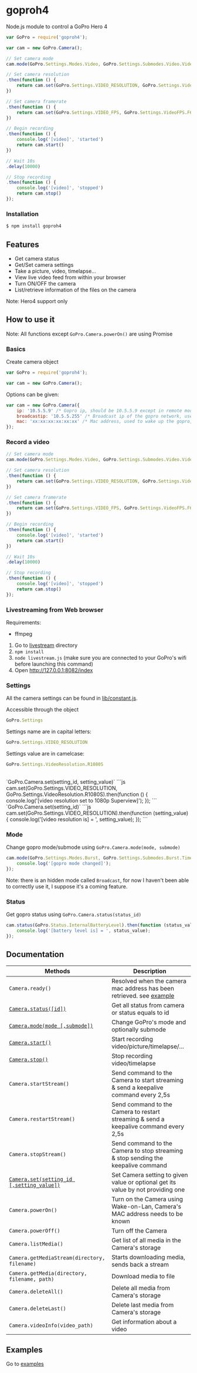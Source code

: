 goproh4
=======

Node.js module to control a GoPro Hero 4


```js
var GoPro = require('goproh4');

var cam = new GoPro.Camera();

// Set camera mode
cam.mode(GoPro.Settings.Modes.Video, GoPro.Settings.Submodes.Video.Video)

// Set camera resolution
.then(function () {
    return cam.set(GoPro.Settings.VIDEO_RESOLUTION, GoPro.Settings.VideoResolution.R1080S)
})

// Set camera framerate
.then(function () {
    return cam.set(GoPro.Settings.VIDEO_FPS, GoPro.Settings.VideoFPS.F60)
})

// Begin recording
.then(function () {
    console.log('[video]', 'started')
    return cam.start()
})

// Wait 10s
.delay(10000)

// Stop recording
.then(function () {
    console.log('[video]', 'stopped')
    return cam.stop()
});

```

### Installation

```bash
$ npm install goproh4
```

## Features

  * Get camera status
  * Get/Set camera settings
  * Take a picture, video, timelapse...
  * View live video feed from within your browser
  * Turn ON/OFF the camera
  * List/retrieve information of the files on the camera

Note: Hero4 support only

## How to use it

Note: All functions except `GoPro.Camera.powerOn()` are using Promise

### Basics

Create camera object
```js
var GoPro = require('goproh4');

var cam = new GoPro.Camera();
```

Options can be given:
```js
var cam = new GoPro.Camera({
    ip: '10.5.5.9' /* Gopro ip, should be 10.5.5.9 except in remote mode */,
    broadcastip: '10.5.5.255' /* Broadcast ip of the gopro network, use to wake up the gopro (WOL protocol), should be 10.5.5.255 */,
    mac: 'xx:xx:xx:xx:xx:xx' /* Mac address, used to wake up the gopro, should be set if the camera is off before launching the script, available at cam._mac. Will be retrieved if not present. */
});
```

### Record a video
```js
// Set camera mode
cam.mode(GoPro.Settings.Modes.Video, GoPro.Settings.Submodes.Video.Video)

// Set camera resolution
.then(function () {
    return cam.set(GoPro.Settings.VIDEO_RESOLUTION, GoPro.Settings.VideoResolution.R1080S)
})

// Set camera framerate
.then(function () {
    return cam.set(GoPro.Settings.VIDEO_FPS, GoPro.Settings.VideoFPS.F60)
})

// Begin recording
.then(function () {
    console.log('[video]', 'started')
    return cam.start()
})

// Wait 10s
.delay(10000)

// Stop recording
.then(function () {
    console.log('[video]', 'stopped')
    return cam.stop()
});
```

### Livestreaming from Web browser

Requirements:
- ffmpeg

1. Go to [livestream](examples/livestream) directory
2. `npm install`
3. `node livestream.js` (make sure you are connected to your GoPro's wifi before launching this command)
4. Open http://127.0.0.1:8082/index

### Settings

All the camera settings can be found in [lib/constant.js](lib/constant.js).

Accessible through the object

```js
GoPro.Settings
```

Settings name are in capital letters:

```js
GoPro.Settings.VIDEO_RESOLUTION
```

Settings value are in camelcase:

```js
GoPro.Settings.VideoResolution.R1080S
```

<br />
`GoPro.Camera.set(setting_id, setting_value)`
```js
cam.set(GoPro.Settings.VIDEO_RESOLUTION, GoPro.Settings.VideoResolution.R1080S).then(function () {
    console.log('[video resolution set to 1080p Superview]');
});
```

<br />
`GoPro.Camera.set(setting_id)`
```js
cam.set(GoPro.Settings.VIDEO_RESOLUTION).then(function (setting_value) {
    console.log('[video resolution is] = ', setting_value);
});
```

### Mode

Change gopro mode/submode using `GoPro.Camera.mode(mode, submode)`
```js
cam.mode(GoPro.Settings.Modes.Burst, GoPro.Settings.Submodes.Burst.Timelapse).then(function () {
    console.log('[gopro mode changed]');
});
```

Note: there is an hidden mode called `Broadcast`, for now I haven't been able to correctly use it, I suppose it's a coming feature.

### Status

Get gopro status using `GoPro.Camera.status(status_id)`

```js
cam.status(GoPro.Status.InternalBatteryLevel).then(function (status_value) {
    console.log('[battery level is] = ', status_value);
});
```

## Documentation

| Methods | Description |
| ------- | ----------- |
| `Camera.ready()` | Resolved when the camera mac address has been retrieved. see [example](examples/poweroffon.js) |
| [`Camera.status([id])`](#status) | Get all status from camera or status equals to id |
| [`Camera.mode(mode [,submode])`](#mode) | Change GoPro's mode and optionally submode |
| [`Camera.start()`](#record-a-video) | Start recording video/picture/timelapse/... |
| [`Camera.stop()`](#record-a-video) | Stop recording video/timelapse |
| `Camera.startStream()` | Send command to the Camera to start streaming & send a keepalive command every 2,5s |
| `Camera.restartStream()` | Send command to the Camera to restart streaming & send a keepalive command every 2,5s |
| `Camera.stopStream()` | Send command to the Camera to stop streaming & stop sending the keepalive command |
| [`Camera.set(setting_id [,setting_value])`](#settings) | Set Camera setting to given value or optional get its value by not providing one |
| `Camera.powerOn()` | Turn on the Camera using Wake-on-Lan, Camera's MAC address needs to be known |
| `Camera.powerOff()` | Turn off the Camera |
| `Camera.listMedia()` | Get list of all media in the Camera's storage |
| `Camera.getMediaStream(directory, filename)` | Starts downloading media, sends back a stream |
| `Camera.getMedia(directory, filename, path)` | Download media to file |
| `Camera.deleteAll()` | Delete all media from Camera's storage |
| `Camera.deleteLast()` | Delete last media from Camera's storage  |
| `Camera.videoInfo(video_path)` | Get information about a video |

## Examples

Go to [examples](examples)
